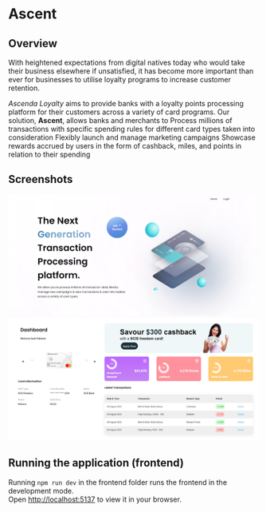 # Ascent

## Overview
With heightened expectations from digital natives today who would take their business elsewhere if unsatisfied, it has become more important than ever for businesses to utilise loyalty programs to increase customer retention. 

*Ascenda Loyalty* aims to provide banks with a loyalty points processing platform for their customers across a variety of card programs. Our solution, **Ascent**, allows banks and merchants to
Process millions of transactions with specific spending rules for different card types taken into consideration 
Flexibly launch and manage marketing campaigns
Showcase rewards accrued by users in the form of cashback, miles, and points in relation to their spending 

## Screenshots
<img src="screenshots/Ascent_home.PNG" max-width="50%">
<img src="screenshots/Ascent_dashboard.PNG" max-width="50%">

## Running the application (frontend)
Running `npm run dev` in the frontend folder runs the frontend in the development mode.\
Open [http://localhost:5137](http://localhost:5137) to view it in your browser.
